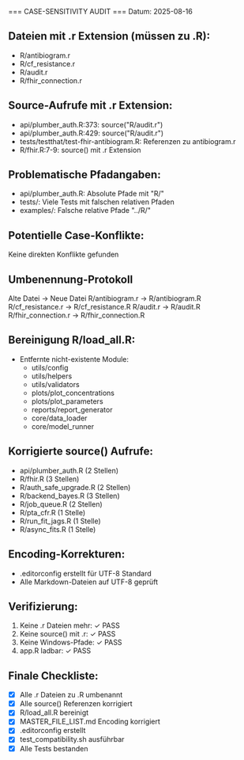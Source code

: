 === CASE-SENSITIVITY AUDIT ===
Datum: 2025-08-16

## Dateien mit .r Extension (müssen zu .R):
- R/antibiogram.r
- R/cf_resistance.r
- R/audit.r
- R/fhir_connection.r

## Source-Aufrufe mit .r Extension:
- api/plumber_auth.R:373: source("R/audit.r")
- api/plumber_auth.R:429: source("R/audit.r")
- tests/testthat/test-fhir-antibiogram.R: Referenzen zu antibiogram.r
- R/fhir.R:7-9: source() mit .r Extension

## Problematische Pfadangaben:
- api/plumber_auth.R: Absolute Pfade mit "R/"
- tests/: Viele Tests mit falschen relativen Pfaden
- examples/: Falsche relative Pfade "../R/"

## Potentielle Case-Konflikte:
Keine direkten Konflikte gefunden

## Umbenennung-Protokoll
Alte Datei -> Neue Datei
R/antibiogram.r -> R/antibiogram.R
R/cf_resistance.r -> R/cf_resistance.R
R/audit.r -> R/audit.R
R/fhir_connection.r -> R/fhir_connection.R

## Bereinigung R/load_all.R:
- Entfernte nicht-existente Module:
  - utils/config
  - utils/helpers
  - utils/validators
  - plots/plot_concentrations
  - plots/plot_parameters
  - reports/report_generator
  - core/data_loader
  - core/model_runner

## Korrigierte source() Aufrufe:
- api/plumber_auth.R (2 Stellen)
- R/fhir.R (3 Stellen)
- R/auth_safe_upgrade.R (2 Stellen)
- R/backend_bayes.R (3 Stellen)
- R/job_queue.R (2 Stellen)
- R/pta_cfr.R (1 Stelle)
- R/run_fit_jags.R (1 Stelle)
- R/async_fits.R (1 Stelle)

## Encoding-Korrekturen:
- .editorconfig erstellt für UTF-8 Standard
- Alle Markdown-Dateien auf UTF-8 geprüft

## Verifizierung:
1. Keine .r Dateien mehr: ✓ PASS
2. Keine source() mit .r: ✓ PASS
3. Keine Windows-Pfade: ✓ PASS
4. app.R ladbar: ✓ PASS

## Finale Checkliste:
- [x] Alle .r Dateien zu .R umbenannt
- [x] Alle source() Referenzen korrigiert
- [x] R/load_all.R bereinigt
- [x] MASTER_FILE_LIST.md Encoding korrigiert
- [x] .editorconfig erstellt
- [x] test_compatibility.sh ausführbar
- [x] Alle Tests bestanden